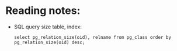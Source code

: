 # Reading notes:
- SQL query size table, index:
  ```
  select pg_relation_size(oid), relname from pg_class order by pg_relation_size(oid) desc;
  ```